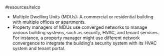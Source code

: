 #resources/telco 

- Multiple Dwelling Units (MDUs): A commercial or residential building with multiple offices or apartments.
- Property managers of MDUs use converged networks to manage various building systems, such as security, HVAC, and tenant services. For instance, a property manager might use different network convergence to integrate the building's security system with its HVAC system and tenant portal.